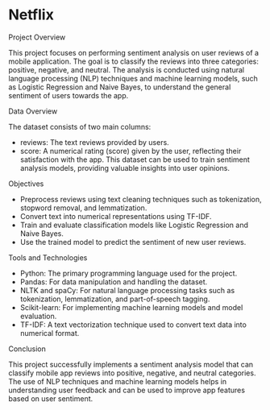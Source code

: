 # Netflix
Project Overview

This project focuses on performing sentiment analysis on user reviews of a mobile application. The goal is to classify the reviews into three categories: positive, negative, and neutral. The analysis is conducted using natural language processing (NLP) techniques and machine learning models, such as Logistic Regression and Naive Bayes, to understand the general sentiment of users towards the app.

Data Overview

The dataset consists of two main columns:
* reviews: The text reviews provided by users.
* score: A numerical rating (score) given by the user, reflecting their satisfaction with the app.
This dataset can be used to train sentiment analysis models, providing valuable insights into user opinions.

Objectives
* Preprocess reviews using text cleaning techniques such as tokenization, stopword removal, and lemmatization.
* Convert text into numerical representations using TF-IDF.
* Train and evaluate classification models like Logistic Regression and Naive Bayes.
* Use the trained model to predict the sentiment of new user reviews.

Tools and Technologies
* Python: The primary programming language used for the project.
* Pandas: For data manipulation and handling the dataset.
* NLTK and spaCy: For natural language processing tasks such as tokenization, lemmatization, and part-of-speech tagging.
* Scikit-learn: For implementing machine learning models and model evaluation.
* TF-IDF: A text vectorization technique used to convert text data into numerical format.
  
Conclusion

This project successfully implements a sentiment analysis model that can classify mobile app reviews into positive, negative, and neutral categories. The use of NLP techniques and machine learning models helps in understanding user feedback and can be used to improve app features based on user sentiment.
